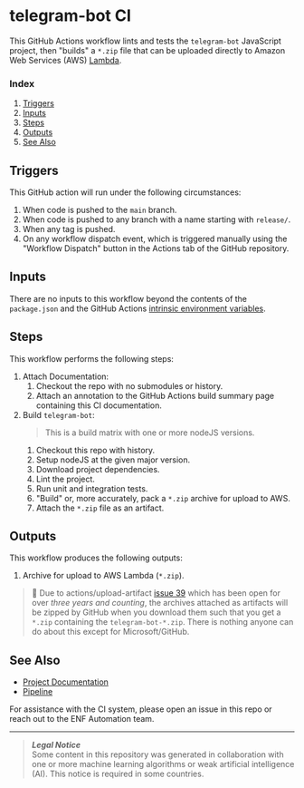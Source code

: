 # telegram-bot CI
This GitHub Actions workflow lints and tests the `telegram-bot` JavaScript project, then "builds" a `*.zip` file that can be uploaded directly to Amazon Web Services (AWS) [Lambda](https://aws.amazon.com/lambda).

### Index
1. [Triggers](#triggers)
1. [Inputs](#inputs)
1. [Steps](#steps)
1. [Outputs](#outputs)
1. [See Also](#see-also)

## Triggers
This GitHub action will run under the following circumstances:
1. When code is pushed to the `main` branch.
1. When code is pushed to any branch with a name starting with `release/`.
1. When any tag is pushed.
1. On any workflow dispatch event, which is triggered manually using the "Workflow Dispatch" button in the Actions tab of the GitHub repository.

## Inputs
There are no inputs to this workflow beyond the contents of the `package.json` and the GitHub Actions [intrinsic environment variables](https://docs.github.com/en/actions/learn-github-actions/variables#default-environment-variables).

## Steps
This workflow performs the following steps:
1. Attach Documentation:
    1. Checkout the repo with no submodules or history.
    1. Attach an annotation to the GitHub Actions build summary page containing this CI documentation.
1. Build `telegram-bot`:
    > This is a build matrix with one or more nodeJS versions.
    1. Checkout this repo with history.
    1. Setup nodeJS at the given major version.
    1. Download project dependencies.
    1. Lint the project.
    1. Run unit and integration tests.
    1. "Build" or, more accurately, pack a `*.zip` archive for upload to AWS.
    1. Attach the `*.zip` file as an artifact.

## Outputs
This workflow produces the following outputs:
1. Archive for upload to AWS Lambda (`*.zip`).

> 📁 Due to actions/upload-artifact [issue 39](https://github.com/actions/upload-artifact/issues/39) which has been open for over _three years and counting_, the archives attached as artifacts will be zipped by GitHub when you download them such that you get a `*.zip` containing the `telegram-bot-*.zip`. There is nothing anyone can do about this except for Microsoft/GitHub.

## See Also
- [Project Documentation](../../README.md)
- [Pipeline](https://github.com/eosnetworkfoundation/telegram-bot/actions/workflows/ci.yml)

For assistance with the CI system, please open an issue in this repo or reach out to the ENF Automation team.

---
> **_Legal Notice_**  
Some content in this repository was generated in collaboration with one or more machine learning algorithms or weak artificial intelligence (AI). This notice is required in some countries.
